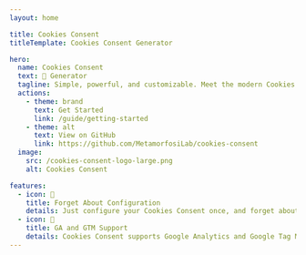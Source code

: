 ```yaml
---
layout: home

title: Cookies Consent
titleTemplate: Cookies Consent Generator

hero:
  name: Cookies Consent
  text: 🍪 Generator
  tagline: Simple, powerful, and customizable. Meet the modern Cookies Consent generator you've always wanted.
  actions:
    - theme: brand
      text: Get Started
      link: /guide/getting-started
    - theme: alt
      text: View on GitHub
      link: https://github.com/MetamorfosiLab/cookies-consent
  image:
    src: /cookies-consent-logo-large.png
    alt: Cookies Consent

features:
  - icon: 🍪
    title: Forget About Configuration
    details: Just configure your Cookies Consent once, and forget about it. It's that simple.
  - icon: 👀
    title: GA and GTM Support
    details: Cookies Consent supports Google Analytics and Google Tag Manager out of the box.
---
```

